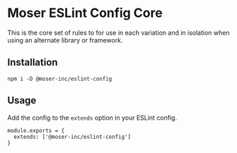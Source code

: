 # Moser ESLint Config Core

This is the core set of rules to for use in each variation and in isolation when using an alternate library or framework.

## Installation

```
npm i -D @moser-inc/eslint-config
```

## Usage

Add the config to the `extends` option in your ESLint config.

```
module.exports = {
  extends: ['@moser-inc/eslint-config']
}
```

